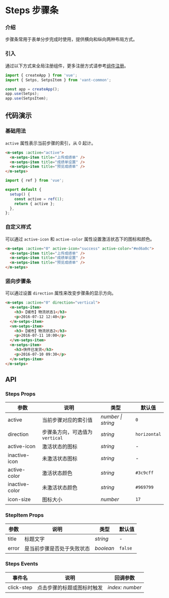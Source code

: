 # Steps 步骤条

### 介绍

步骤条常用于表单分步完成时使用，提供横向和纵向两种布局方式。

### 引入

通过以下方式来全局注册组件，更多注册方式请参考[组件注册](#/zh-CN/advanced-usage#zu-jian-zhu-ce)。

```js
import { createApp } from 'vue';
import { Setps, SetpsItem } from 'vant-common';

const app = createApp();
app.use(Setps);
app.use(SetpsItem);
```

## 代码演示

### 基础用法

`active` 属性表示当前步骤的索引，从 0 起计。

```html
<m-setps :active="active">
  <m-setps-item title="上传成绩单" />
  <m-setps-item title="成绩单设置" />
  <m-setps-item title="预览成绩单" />
</m-setps>
```

```js
import { ref } from 'vue';

export default {
  setup() {
    const active = ref(1);
    return { active };
  },
};
```

### 自定义样式

可以通过 `active-icon` 和 `active-color` 属性设置激活状态下的图标和颜色。

```html
<m-setps :active="0" active-icon="success" active-color="#ed6a0c">
  <m-setps-item title="上传成绩单" />
  <m-setps-item title="成绩单设置" />
  <m-setps-item title="预览成绩单" />
</m-setps>
```

### 竖向步骤条

可以通过设置 `direction` 属性来改变步骤条的显示方向。

```html
<m-setps :active="0" direction="vertical">
  <m-setps-item>
    <h3>【城市】物流状态1</h3>
    <p>2016-07-12 12:40</p>
  </m-setps-item>
  <vm-setps-item>
    <h3>【城市】物流状态2</h3>
    <p>2016-07-11 10:00</p>
  </vm-setps-item>
  <m-setps-item>
    <h3>快件已发货</h3>
    <p>2016-07-10 09:30</p>
  </m-setps-item>
</m-setps>
```

## API

### Steps Props

| 参数 | 说明 | 类型 | 默认值 |
| --- | --- | --- | --- |
| active | 当前步骤对应的索引值 | _number \| string_ | `0` |
| direction | 步骤条方向，可选值为 `vertical` | _string_ | `horizontal` |
| active-icon | 激活状态的图标 | _string_ | - |
| inactive-icon | 未激活状态图标 | _string_ | - |
| active-color | 激活状态颜色 | _string_ | `#3c9cff` |
| inactive-color | 未激活状态颜色 | _string_ | `#969799` |
| icon-size | 图标大小 | _number_ | `17` |

### StepItem Props

| 参数 | 说明 | 类型 | 默认值 |
| --- | --- | --- | --- |
| title | 标题文字 | _string_ | - |
| error | 是当前步骤是否处于失败状态 | _boolean_ | `false` |

### Steps Events

| 事件名     | 说明                       | 回调参数        |
| ---------- | -------------------------- | --------------- |
| click-step | 点击步骤的标题或图标时触发 | _index: number_ |
